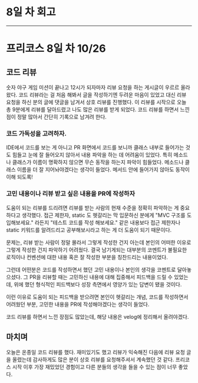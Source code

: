# 8일 차 회고

---

# 프리코스 8일 차 10/26

## 코드 리뷰

숫자 야구 게임 미션이 끝나고 12시가 되자마자 리뷰 요청을 하는 게시글이 우르르 올라왔다. 코드 리뷰라는 걸 처음 해봐서 글을 작성하기엔 두려운 마음이 있었고 대신 리뷰 요청을 하신 분의 글에 댓글을 남겨서 상호
리뷰를 진행했다. 이 리뷰를 시작으로 오늘 총 9분에게 리뷰를 달아드렸고 나도 많은 리뷰를 받게 되었다. 코드 리뷰를 하면서 느낀 점이 정말 많아서 간단히 기록으로 남겨려 한다.

### 코드 가독성을 고려하자.

IDE에서 코드를 보는 게 아니고 PR 화면에서 코드를 보니까 클래스 내부로 들어가는 것도 힘들고 눈에 잘 들어오지 않아서 내용 파악을 하는 데 어려움이 있었다. 특히 메소드나 클래스가 이름이 명확하지 않으면 무슨
동작을 하는지 파악이 힘들었다. 메소드나 클래스 이름을 더 잘 지어놔야겠다는 생각이 들었다. 메서드 안에 들어가지 않아도 동작이 이해 되도록!

### 고민 내용이나 리뷰 받고 싶은 내용을 PR에 작성하자

도움이 되는 리뷰를 드리려면 리뷰를 받는 사람의 현재 수준을 정확히 파악하는 게 중요하다고 생각했다. 접근 제한자, static 도 헷갈리는 막 입문하신 분에게 "MVC 구조를 도입해보세요." 라든지 "테스트 코드를
작성 해보세요." 같은 내용보다 접근 제한자나 static 키워드를 알려드리고 공부해보시라고 하는 게 더 도움이 되기 때문이다.

문제는, 리뷰 받는 사람이 정말 몰라서 그렇게 작성한 건지 아는데 본인의 어떠한 이유로 그렇게 작성한 건지 파악하기 어려웠다. 결국 남기게되는 대부분의 코멘트가 불필요한 로직이나 컨벤션에 대한 내용 혹은 잘 작성한
부분을 칭찬드리는 내용이었다.

그런데 어떤분은 코드를 작성하면서 했던 고민 내용이나 본인의 생각을 코멘트로 달아놓으셨다. 그 PR을 리뷰할 때는 고민하신 내용에 대해 집중해서 피드백을 드릴 수 있었는데, 위에 했던 형식적인 피드백보다 성장
측면에서 영양가 있는 답변이 됐을 것이다.

이런 이유로 도움이 되는 피드백을 받으려면 본인이 헷갈리는 개념, 코드를 작성하면서 어려웠던 부분, 고민한 내용을 PR에 작성해야겠다는 생각이 들었다.

코드 리뷰를 하면서 느낀 장점도 많았는데, 해당 내용은 velog에 정리해서 올려야겠다.

## 마치며

오늘은 온종일 코드 리뷰를 했다. 재미있기도 했고 리뷰가 익숙해진 다음에 리뷰 요청 글을 올렸는데 감사하게도 많은 분이 상호 리뷰를 요청해주셔서 계속했던 것 같다. 프리코스 시작 이후 가장 재밌었던 경험이고 다른
분들의 생각을 들을 수 있는 점이 너무 좋았다.
